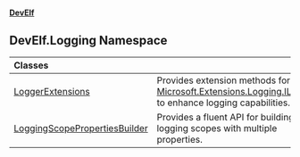 #### [DevElf](README.md 'README')

## DevElf\.Logging Namespace

| Classes | |
| :--- | :--- |
| [LoggerExtensions](LoggerExtensions.md 'DevElf\.Logging\.LoggerExtensions') | Provides extension methods for [Microsoft\.Extensions\.Logging\.ILogger](https://learn.microsoft.com/en-us/dotnet/api/microsoft.extensions.logging.ilogger 'Microsoft\.Extensions\.Logging\.ILogger') to enhance logging capabilities\. |
| [LoggingScopePropertiesBuilder](LoggingScopePropertiesBuilder.md 'DevElf\.Logging\.LoggingScopePropertiesBuilder') | Provides a fluent API for building logging scopes with multiple properties\. |
